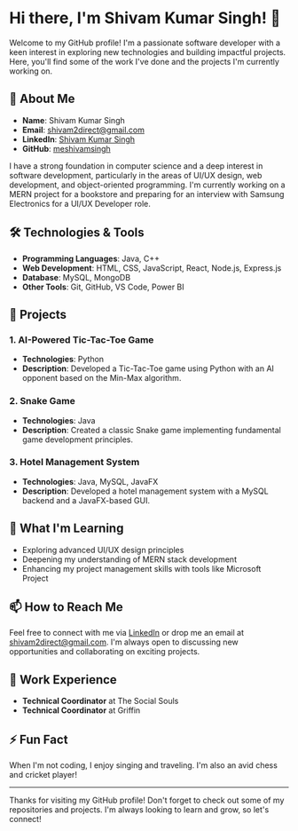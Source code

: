 # Hi there, I'm Shivam Kumar Singh! 👋

Welcome to my GitHub profile! I'm a passionate software developer with a keen interest in exploring new technologies and building impactful projects. Here, you'll find some of the work I've done and the projects I'm currently working on.

## 🚀 About Me

- **Name**: Shivam Kumar Singh
- **Email**: [shivam2direct@gmail.com](mailto:shivam2direct@gmail.com)
- **LinkedIn**: [Shivam Kumar Singh](https://www.linkedin.com/in/shivam0312/)
- **GitHub**: [meshivamsingh](https://github.com/meshivamsingh)

I have a strong foundation in computer science and a deep interest in software development, particularly in the areas of UI/UX design, web development, and object-oriented programming. I'm currently working on a MERN project for a bookstore and preparing for an interview with Samsung Electronics for a UI/UX Developer role.

## 🛠️ Technologies & Tools

- **Programming Languages**: Java, C++
- **Web Development**: HTML, CSS, JavaScript, React, Node.js, Express.js
- **Database**: MySQL, MongoDB
- **Other Tools**: Git, GitHub, VS Code, Power BI

## 🌟 Projects

### 1. AI-Powered Tic-Tac-Toe Game
- **Technologies**: Python
- **Description**: Developed a Tic-Tac-Toe game using Python with an AI opponent based on the Min-Max algorithm.

### 2. Snake Game
- **Technologies**: Java
- **Description**: Created a classic Snake game implementing fundamental game development principles.

### 3. Hotel Management System
- **Technologies**: Java, MySQL, JavaFX
- **Description**: Developed a hotel management system with a MySQL backend and a JavaFX-based GUI.

## 🌱 What I'm Learning

- Exploring advanced UI/UX design principles
- Deepening my understanding of MERN stack development
- Enhancing my project management skills with tools like Microsoft Project

## 📫 How to Reach Me

Feel free to connect with me via [LinkedIn](https://www.linkedin.com/in/shivam0312/) or drop me an email at [shivam2direct@gmail.com](mailto:shivam2direct@gmail.com). I'm always open to discussing new opportunities and collaborating on exciting projects.

## 💼 Work Experience

- **Technical Coordinator** at The Social Souls
- **Technical Coordinator** at Griffin

## ⚡ Fun Fact

When I'm not coding, I enjoy singing and traveling. I'm also an avid chess and cricket player!

---

Thanks for visiting my GitHub profile! Don't forget to check out some of my repositories and projects. I'm always looking to learn and grow, so let's connect!

